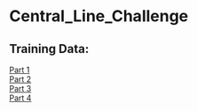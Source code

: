 # Central_Line_Challenge
## Training Data:
[Part 1](https://tinyurl.com/5drkkcrk)  
[Part 2](https://tinyurl.com/pthcvjfk)  
[Part 3](https://tinyurl.com/5n8mbbt4)  
[Part 4](https://tinyurl.com/4f7zwt6s)  

